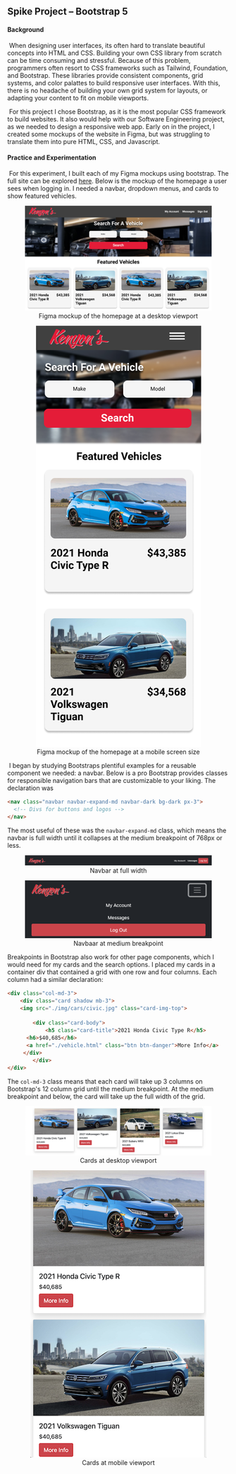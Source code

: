 ## Spike Project – Bootstrap 5



#### Background

​	When designing user interfaces, its often hard to translate beautiful concepts into HTML and CSS. Building your own CSS library from scratch can be time consuming and stressful. Because of this problem, programmers often resort to CSS frameworks such as Tailwind, Foundation, and Bootstrap. These libraries provide consistent components, grid systems, and color palattes to build responsive user interfaces. With this, there is no headache of building your own grid system for layouts, or adapting your content to fit on mobile viewports. 

​	For this project I chose Bootstrap, as it is the most popular CSS framework to build websites. It also would help with our Software Engineering project, as we needed to design a responsive web app. Early on in the project, I created some mockups of the website in Figma, but was struggling to translate them into pure HTML, CSS, and Javascript. 



#### Practice and Experimentation

​	For this experiment, I built each of my Figma mockups using bootstrap. The full site can be explored [here]("https://fkscott.github.io/spike_bootstrap/"). Below is the mockup of the homepage a user sees when logging in. I needed a navbar, dropdown menus, and cards to show featured vehicles. 

<figure align="center">
  <img src="./writeup-img/home-desktop.png" alt="desktop homepage">
  <figcaption>Figma mockup of the homepage at a desktop viewport</figcaption>
</figure>

<figure align="center">
  <img src="./writeup-img/home-phone.png" alt="desktop homepage">
  <figcaption>Figma mockup of the homepage at a mobile screen size</figcaption>
</figure>

​	I began by studying Bootstraps plentiful examples for a reusable component we needed: a navbar. Below is a pro Bootstrap provides classes for responsible navigation bars that are customizable to your liking. The declaration was 

``` HTML
<nav class="navbar navbar-expand-md navbar-dark bg-dark px-3">
  <!-- Divs for buttons and logos -->
</nav>
```

The most useful of these was the `navbar-expand-md` class, which means the navbar is full width until it collapses at the medium breakpoint of 768px or less.

<figure align="center">
  <img src="./writeup-img/navbar-full.png" alt="navbar at full width">
  <figcaption text-align="center">Navbar at full width</figcaption>
</figure>


<figure align="center">
  <img src="./writeup-img/navbar-md.png" alt="navbar at medium breakpoint">
  <figcaption text-align="center">Navbaar at medium breakpoint</figcaption>
</figure>

Breakpoints in Bootstrap also work for other page components, which I would need for my cards and the search options. I placed my cards in a container div that contained a grid with one row and four columns. Each column had a similar declaration:

```HTML
<div class="col-md-3">
	<div class="card shadow mb-3">
	<img src="./img/cars/civic.jpg" class="card-img-top"> 

		<div class="card-body">
			<h5 class="card-title">2021 Honda Civic Type R</h5>
      <h6>$40,685</h6>
      <a href="./vehicle.html" class="btn btn-danger">More Info</a>
     </div>
		</div>
</div>
```

The `col-md-3` class means that each card will take up 3 columns on Bootstrap's 12 column grid until the medium breakpoint. At the medium breakpoint and below, the card will take up the full width of the grid.

<figure align="center">
	<img src="./writeup-img/cards-home.png" alt="Cards at desktop viewport">
	<figcaption text-align="center">Cards at desktop viewport</figcaption>
</figure>

<figure align="center">
	<img src="./writeup-img/cards-mobile.png" alt="Cards at mobile viewport" >
	<figcaption text-align="center">Cards at mobile viewport</figcaption>
</figure>


